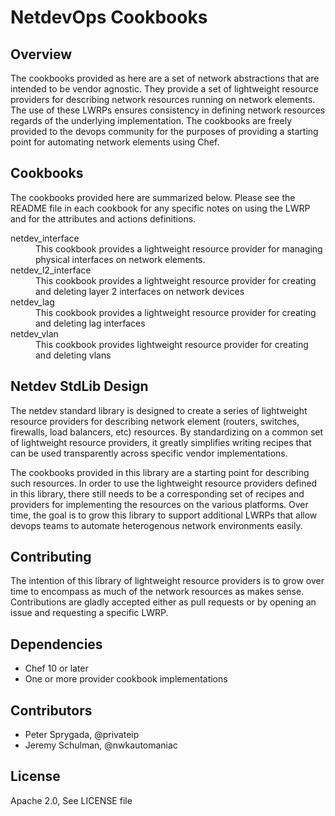 # NetdevOps Cookbooks

## Overview
The cookbooks provided as here are a set of network abstractions that are intended to be vendor agnostic.  They provide a set of lightweight resource providers for describing network resources running on network elements.  The use of these LWRPs ensures consistency in defining network resources regards of the underlying implementation.   The cookbooks are freely provided to the devops community for the purposes of providing a starting point for automating network elements using Chef.  

## Cookbooks
The cookbooks provided here are summarized below.  Please see the README file in each cookbook for any specific notes on using the LWRP and for the attributes and actions definitions.

<dl>
<dt>netdev_interface</dt> 
<dd>This cookbook provides a lightweight resource provider for managing physical interfaces on network elements.</dd>

<dt>netdev_l2_interface</dt>
<dd>This cookbook provides a lightweight resource provider for creating and deleting layer 2 interfaces on network devices</dd>

<dt>netdev_lag</dt>
<dd>This cookbook provides a lightweight resource provider for creating and deleting lag interfaces</dd>

<dt>netdev_vlan</dt>
<dd>This cookbook provides lightweight resource provider for creating and deleting vlans</dd>
</dl>

## Netdev StdLib Design
The netdev standard library is designed to create a series of lightweight resource providers for describing network element (routers, switches, firewalls, load balancers, etc) resources.    By standardizing on a common set of lightweight resource providers, it greatly simplifies writing recipes that can be used transparently across specific vendor implementations.   

The cookbooks provided in this library are a starting point for describing such resources.   In order to use the lightweight resource providers defined in this library, there still needs to be a corresponding set of recipes and providers for implementing the resources on the various platforms.  Over time, the goal is to grow this library to support additional LWRPs that allow devops teams to automate heterogenous network environments easily.

## Contributing
The intention of this library of lightweight resource providers is to grow over time to encompass as much of the network resources as makes sense.   Contributions are gladly accepted either as pull requests or by opening an issue and requesting a specific LWRP.

## Dependencies
  * Chef 10 or later
  * One or more provider cookbook implementations

## Contributors
  * Peter Sprygada, @privateip
  * Jeremy Schulman, @nwkautomaniac

## License
  Apache 2.0, See LICENSE file
